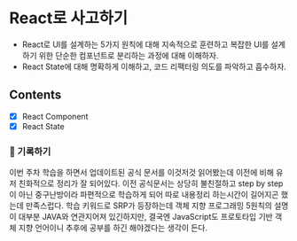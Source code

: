 # React로 사고하기

- React로 UI를 설계하는 5가지 원칙에 대해 지속적으로 훈련하고 복잡한 UI를 설계하기 위한 단순한 컴포넌트로 분리하는 과정에 대해 이해하자.
- React State에 대해 명확하게 이해하고, 코드 리팩터링 의도를 파악하고 흡수하자.

## Contents

- [x] React Component
- [x] React State

### 📝 기록하기

이번 주차 학습을 하면서 업데이트된 공식 문서를 이것저것 읽어봤는데 이전에 비해 유저 친화적으로 정리가 잘 되어있다. 이전 공식문서는 상당히 불친절하고 step by step이 아닌 중구난방이라 파편적으로 학습하게 되어 따로 내용정리 하는시간이 길어지곤 했는데 만족스럽다. 학습 키워드로 SRP가 등장하는데 객체 지향 프로그래밍 5원칙의 설명이 대부분 JAVA와 연관지어져 있긴하지만, 결국엔 JavaScript도 프로토타입 기반 객체 지향 언어이니 추후에 공부를 하긴 해야겠다는 생각이 든다.